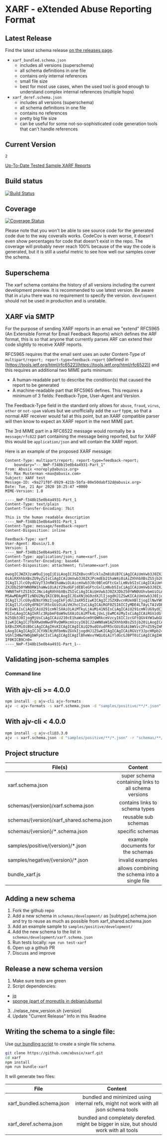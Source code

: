 # XARF - eXtended Abuse Reporting Format

## Latest Release

Find the latest schema release [on the releases page](https://github.com/abusix/xarf/releases).

- `xarf_bundled.schema.json`
  - includes all versions (superschema)
  - all schema definitions in one file
  - contains only internal references
  - small file size
  - best for most use cases, when the used tool is good enough to understand complex internal references (multiple hops)
- `xarf_deref.schema.json`
  - includes all versions (superschema)
  - all schema definitions in one file
  - contains no references
  - pretty big file size
  - can be useful for some not-so-sophisticated code generation tools that can't handle references

## Current Version

`2`

[Up-To-Date Tested Sample XARF Reports](samples/positive/2)

## Build status

[![Build Status](https://img.shields.io/github/workflow/status/abusix/xarf/xarf-ci/master)](https://github.com/abusix/xarf/actions?query=workflow%3Axarf-ci)

## Coverage

[![Coverage Status](https://img.shields.io/codecov/c/github/abusix/xarf)](https://codecov.io/gh/abusix/xarf/branch/master)

Please note that you won't be able to see source code for the generated code due to the way coveralls works. CodeCov is even worse, it doesn't even show percentages for code that doesn't exist in the repo.
The coverage will probably never reach 100% because of the way the code is generated, but it is still a useful metric to see how well our samples cover the schema.

## Superschema

The xarf schema contains the history of all versions including the current development preview. It is recommended to use latest version.
Be aware that in `alpha` there was no requirement to specify the version. `development` should not be used in production and is unstable.

## XARF via SMTP

For the purpose of sending XARF reports in an email we "extend" RFC5965 (An Extensible Format for Email Feedback Reports) which defines the ARF format, this is so that anyone that currently parses ARF can extend their code slightly to receive XARF reports.

RFC5965 requires that the email sent uses an outer Content-Type of `multipart/report; report-type=feedback-report` (defined in [https://tools.ietf.org/html/rfc6522](https://tools.ietf.org/html/rfc6522)) and this requires an additional two MIME parts minimum:

- A human-readable part to describe the condition(s) that caused the report to be generated
- A machine-readable part that RFC5965 defines. This requires a minimum of 3 fields: Feedback-Type, User-Agent and Version.

The Feedback-Type field in the standard only allows for `abuse`, `fraud`, `virus`, `other` or `not-spam` values but we unofficially add the `xarf` type, so that a normal ARF receiver would fail at this point, but an XARF compatible parser will then know to expect an XARF report in the next MIME part.

The 3rd MIME part in a RFC6522 message would normally be a `message/rfc822` part containing the message being reported, but for XARF this would be `application/json` and will contain the XARF report.

Here is an example of the proposed XARF message:

```
Content-Type: multipart/report; report-type=feedback-report;
    boundary="--_NmP-f348b15e0b4a4931-Part_1"
From: Abusix <noreply@abusix.org>
To: Max Musterman <max@abusix.com>
Subject: XARF test
Message-ID: <9a271f0f-8929-421b-5bfa-80e50dabf32d@abusix.org>
Date: Tue, 21 Apr 2020 10:25:47 +0000
MIME-Version: 1.0

----_NmP-f348b15e0b4a4931-Part_1
Content-Type: text/plain
Content-Transfer-Encoding: 7bit

This is the human readable description
----_NmP-f348b15e0b4a4931-Part_1
Content-Type: message/feedback-report
Content-Disposition: inline

Feedback-Type: xarf
User-Agent: Abusix/1.0
Version: 1
----_NmP-f348b15e0b4a4931-Part_1
Content-Type: application/json; name=xarf.json
Content-Transfer-Encoding: base64
Content-Disposition: attachment; filename=xarf.json

ewogICJWZXJzaW9uIjogIjEiLAogICJSZXBvcnRlckluZm8iOiB7CiAgICAiUmVwb3J0ZXJPcmci
OiAiRXhhbXBsZU9yZyIsCiAgICAiUmVwb3J0ZXJPcmdEb21haW4iOiAiZXhhbXBsZS5jb20iLAog
ICAgIlJlcG9ydGVyT3JnRW1haWwiOiAicmVwb3J0c0BleGFtcGxlLmNvbSIsCiAgICAiUmVwb3J0
ZXJDb250YWN0RW1haWwiOiAiY29udGFjdEBleGFtcGxlLmNvbSIsCiAgICAiUmVwb3J0ZXJDb250
YWN0TmFtZSI6ICJNci4gRXhhbXBsZSIsCiAgICAiUmVwb3J0ZXJDb250YWN0UGhvbmUiOiAiKyAw
MSAwMDAgMTIzNDU2NyIKICB9LAogICJEaXNjbG9zdXJlIjogdHJ1ZSwKICAiUmVwb3J0Ijogewog
ICAgIlJlcG9ydENsYXNzIjogIkFjdGl2aXR5IiwKICAgICJSZXBvcnRUeXBlIjogIlNwYW0iLAog
ICAgIlJlcG9ydFN1YlR5cGUiOiAiVHJhcCIsCiAgICAiRGF0ZSI6ICIyMDE4LTAyLTA1VDE0OjE3
OjEwWiIsCiAgICAiU291cmNlSXAiOiAiMTkyLjAuMi41NSIsCiAgICAiU291cmNlUG9ydCI6IDU0
MzIxLAogICAgIkRlc3RpbmF0aW9uSXAiOiAiMTk4LjUxLjEwMC4zMyIsCiAgICAiRGVzdGluYXRp
b25Qb3J0IjogMjUsCiAgICAiU210cE1haWxGcm9tQWRkcmVzcyI6ICJzcGFtQGV4YW1wbGUuY29t
IiwKICAgICJTbXRwUmNwdFRvQWRkcmVzcyI6ICJ2aWN0aW1AZXhhbXBsZS5jb20iLAogICAgIlNh
bXBsZXMiOiBbCiAgICAgIHsKICAgICAgICAiQ29udGVudFR5cGUiOiAibWVzc2FnZS9yZmM4MjIi
LAogICAgICAgICJCYXNlNjRFbmNvZGVkIjogdHJ1ZSwKICAgICAgICAiRGVzY3JpcHRpb24iOiAi
VGhlIHNwYW0gbWFpbCIsCiAgICAgICAgIlBheWxvYWQiOiAiYldGcGJBPT0iCiAgICAgIH0KICAg
IF0KICB9Cn0=
----_NmP-f348b15e0b4a4931-Part_1--
```

## Validating json-schema samples

### Command line

## With ajv-cli >= 4.0.0

```bash
npm install -g ajv-cli ajv-formats
ajv -c ajv-formats -s xarf.schema.json -d "samples/positive/**/*.json" -r "schemas/**/*.schema.json"
```

## With ajv-cli < 4.0.0

```bash
npm install -g ajv-cli@3.3.0
ajv -s xarf.schema.json -d "samples/positive/**/*.json" -r "schemas/**/*.schema.json"
```

## Project structure

| File(s)                                   |                       Content                        |
| ----------------------------------------- | :--------------------------------------------------: |
| xarf.schema.json                          | super schema containing links to all schema versions |
| schemas/{version}/xarf.schema.json        |            contains links to schema types            |
| schemas/{version}/xarf_shared.schema.json |                 reusable sub schemas                 |
| schemas/{version}/\*.schema.json          |                   specific schemas                   |
| samples/positive/{version}/\*.json        |          example documents for the schemas           |
| samples/negative/{version}/\*.json        |                   invalid examples                   |
| bundle_xarf.js                            |    allows combining the schema into a single file    |

## Adding a new schema

1. Fork the github repo
2. Add a new schema in `schemas/development/` as [subtype].schema.json and try to reuse as much as possible from xarf_shared.schema.json
3. Add an example sample to `samples/positive/development/`
4. Add the new schema to the list in `schemas/development/xarf.schema.json`
5. Run tests locally: `npm run test-xarf`
6. Open up a github PR
7. Discuss and improve

## Release a new schema version

1. Make sure tests are green
2. Script dependencies: 
  - [jq](https://stedolan.github.io/jq/download/)
  - [sponge (part of moreutils in debian/ubuntu)](http://joeyh.name/code/moreutils/)
3. ./relase_new_version.sh {version}
4. Update "Current Release" Info in this Readme

## Writing the schema to a single file:

Use [our bundling script](bundle_xarf.js) to create a single file schema.

```bash
git clone https://github.com/abusix/xarf.git
cd xarf
npm install
npm run bundle-xarf
```

It will generate two files:

| File                     |                                         Content                                         |
| ------------------------ | :-------------------------------------------------------------------------------------: |
| xarf_bundled.schema.json |  bundled and minimized using internal refs, might not work with all json schema tools   |
| xarf_deref.schema.json   | bundled and completely derefed. might be bigger in size, but should work with all tools |
